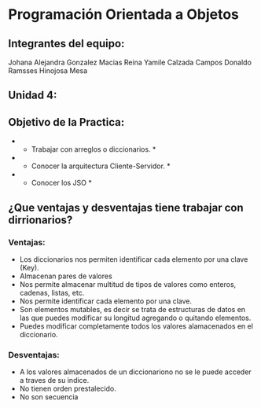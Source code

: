 # Programación Orientada a Objetos

## Integrantes del equipo:
Johana Alejandra Gonzalez Macias
Reina Yamile Calzada Campos
Donaldo Ramsses Hinojosa Mesa

## Unidad 4: 

## Objetivo de la Practica:
- * Trabajar con arreglos o diccionarios. *
- * Conocer la arquitectura Cliente-Servidor. *
- * Conocer los JSO *

## ¿Que ventajas y desventajas tiene trabajar con dirrionarios?

### Ventajas:
- Los diccionarios nos permiten identificar cada elemento por una clave (Key).
- Almacenan pares de valores
- Nos permite almacenar multitud de tipos de valores como enteros, cadenas, listas, etc.
- Nos permite identificar cada elemento por una clave.
- Son elementos mutables, es decir se trata de estructuras de datos en las que puedes modificar su longitud  agregando o quitando elementos.
- Puedes modificar  completamente todos los valores alamacenados en el diccionario.


### Desventajas:
- A los valores almacenados de un diccionariono no se le puede acceder a traves de su indice.
- No tienen orden prestalecido.
- No son secuencia


